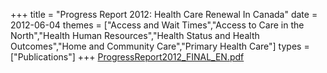 +++
title = "Progress Report 2012: Health Care Renewal In Canada"
date = 2012-06-04
themes = ["Access and Wait Times","Access to Care in the North","Health Human Resources","Health Status and Health Outcomes","Home and Community Care","Primary Health Care"]
types = ["Publications"]
+++
[ProgressReport2012_FINAL_EN.pdf](/files/ProgressReport2012_FINAL_EN.pdf)
